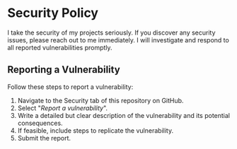 # Security Policy
I take the security of my projects seriously. If you discover any security issues, please reach out to me immediately. I will investigate and respond to all reported vulnerabilities promptly.

## Reporting a Vulnerability
Follow these steps to report a vulnerability:

1. Navigate to the Security tab of this repository on GitHub.
2. Select "*Report a vulnerability*".
3. Write a detailed but clear description of the vulnerability and its potential consequences.
4. If feasible, include steps to replicate the vulnerability.
5. Submit the report.
